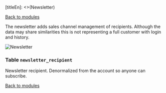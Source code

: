 [titleEn]: <>(Newsletter)

[Back to modules](./../10-modules.md)

The newsletter adds sales channel management of recipients. Although the data may share similarities this is not representing a full customer with login and history.

![Newsletter](./dist/erd-shopware-core-content-newsletter.png)


### Table `newsletter_recipient`

Newsletter recipient. Denormalized from the account so anyone can subscribe.


[Back to modules](./../10-modules.md)
